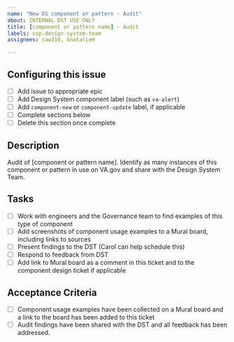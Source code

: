 ```yaml
---
name: "New DS component or pattern - Audit"
about: INTERNAL DST USE ONLY
title: [component or pattern name] - Audit
labels: vsp-design-system-team
assignees: caw310, GnatalieH

---
```


## Configuring this issue
- [ ] Add issue to appropriate epic
- [ ] Add Design System component label (such as `va-alert`)
- [ ] Add `component-new` or `component-update` label, if applicable
- [ ] Complete sections below
- [ ] Delete this section once complete

## Description
Audit of [component or pattern name]. Identify as many instances of this component or pattern in use on VA.gov and share with the Design System Team.

## Tasks
- [ ] Work with engineers and the Governance team to find examples of this type of component
- [ ] Add screenshots of component usage examples to a Mural board, including links to sources
- [ ] Present findings to the DST (Carol can help schedule this)
- [ ] Respond to feedback from DST
- [ ] Add link to Mural board as a comment in this ticket and to the component design ticket if applicable

## Acceptance Criteria
- [ ] Component usage examples have been collected on a Mural board and a link to the board has been added to this ticket
- [ ] Audit findings have been shared with the DST and all feedback has been addressed.
